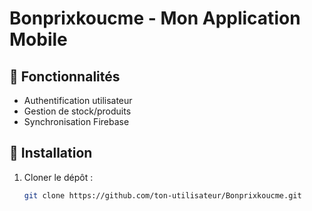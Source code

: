# Bonprixkoucme - Mon Application Mobile

## 🚀 Fonctionnalités  
- Authentification utilisateur  
- Gestion de stock/produits  
- Synchronisation Firebase  

## 🔧 Installation  
1. Cloner le dépôt :  
   ```bash
   git clone https://github.com/ton-utilisateur/Bonprixkoucme.git
